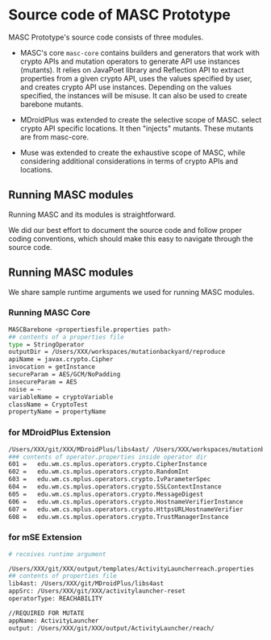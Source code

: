 # Source code of MASC Prototype

MASC Prototype's source code consists of three modules.

- MASC's core `masc-core` contains builders and generators that work with crypto APIs and mutation operators to generate API use instances (mutants).
It relies on JavaPoet library and Reflection API to extract properties from a given crypto API, uses the values specified by user, and creates crypto API use instances. Depending on the values specified, the instances will be misuse. It can also be used to create barebone mutants.

- MDroidPlus was extended to create the selective scope of MASC. select crypto API specific locations. It then "injects" mutants. These mutants are from masc-core.

- Muse was extended to create the exhaustive scope of MASC, while considering additional considerations in terms of crypto APIs and locations.


## Running MASC modules

Running MASC and its modules is straightforward.

We did our best effort to document the source code and follow proper coding conventions, which should make this easy to navigate through the source code.

## Running MASC modules

We share sample runtime arguments we used for running MASC modules.

### Running MASC Core

```sh
MASCBarebone <propertiesfile.properties path>
## contents of a properties file
type = StringOperator
outputDir = /Users/XXX/workspaces/mutationbackyard/reproduce
apiName = javax.crypto.Cipher
invocation = getInstance
secureParam = AES/GCM/NoPadding
insecureParam = AES
noise = ~
variableName = cryptoVariable
className = CryptoTest
propertyName = propertyName
```

### for MDroidPlus Extension

```sh
/Users/XXX/git/XXX/MDroidPlus/libs4ast/ /Users/XXX/workspaces/mutationbackyard/sources/car-report car-report /Users/XXX/workspaces/mutationbackyard/mutations/ /Users/XXX/workspaces/Android/operator/ false
### contents of operator.properties inside operator dir
601 =	edu.wm.cs.mplus.operators.crypto.CipherInstance
602 = 	edu.wm.cs.mplus.operators.crypto.RandomInt
603 =   edu.wm.cs.mplus.operators.crypto.IvParameterSpec
604 =   edu.wm.cs.mplus.operators.crypto.SSLContextInstance
605 =   edu.wm.cs.mplus.operators.crypto.MessageDigest
606 =   edu.wm.cs.mplus.operators.crypto.HostnameVerifierInstance
607 =   edu.wm.cs.mplus.operators.crypto.HttpsURLHostnameVerifier
608 =   edu.wm.cs.mplus.operators.crypto.TrustManagerInstance
```

### for mSE Extension

```sh
# receives runtime argument

/Users/XXX/git/XXX/output/templates/ActivityLauncherreach.properties
## contents of properties file
lib4ast: /Users/XXX/git/MDroidPlus/libs4ast
appSrc: /Users/XXX/git/XXX/activitylauncher-reset
operatorType: REACHABILITY

//REQUIRED FOR MUTATE
appName: ActivityLauncher
output: /Users/XXX/git/XXX/output/ActivityLauncher/reach/
```
